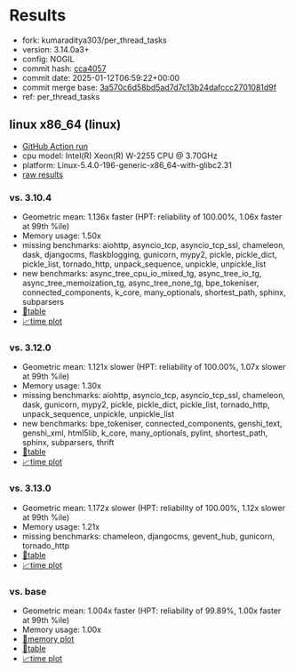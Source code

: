 # Results

- fork: kumaraditya303/per_thread_tasks
- version: 3.14.0a3+
- config: NOGIL
- commit hash: [cca4057](https://github.com/kumaraditya303/cpython/commit/cca4057)
- commit date: 2025-01-12T06:59:22+00:00
- commit merge base: [3a570c6d58bd5ad7d7c13b24dafccc2701081d9f](https://github.com/python/cpython/commit/3a570c6d58bd5ad7d7c13b24dafccc2701081d9f)
- ref: per_thread_tasks

## linux x86_64 (linux)

- [GitHub Action run](https://github.com/faster-cpython/benchmarking/actions/runs/12753597094)
- cpu model: Intel(R) Xeon(R) W-2255 CPU @ 3.70GHz
- platform: Linux-5.4.0-196-generic-x86_64-with-glibc2.31
- [raw results](bm-20250112-linux-x86_64-kumaraditya303-per_thread_tasks-3.14.0a3%2B-cca4057.json)

### vs. 3.10.4

- Geometric mean: 1.136x faster (HPT: reliability of 100.00%, 1.06x faster at 99th %ile)
- Memory usage: 1.50x
- missing benchmarks: aiohttp, asyncio_tcp, asyncio_tcp_ssl, chameleon, dask, djangocms, flaskblogging, gunicorn, mypy2, pickle, pickle_dict, pickle_list, tornado_http, unpack_sequence, unpickle, unpickle_list
- new benchmarks: async_tree_cpu_io_mixed_tg, async_tree_io_tg, async_tree_memoization_tg, async_tree_none_tg, bpe_tokeniser, connected_components, k_core, many_optionals, shortest_path, sphinx, subparsers
- [📄table](bm-20250112-linux-x86_64-kumaraditya303-per_thread_tasks-3.14.0a3%2B-cca4057-vs-3.10.4.md)
- [📈time plot](bm-20250112-linux-x86_64-kumaraditya303-per_thread_tasks-3.14.0a3%2B-cca4057-vs-3.10.4.svg)

### vs. 3.12.0

- Geometric mean: 1.121x slower (HPT: reliability of 100.00%, 1.07x slower at 99th %ile)
- Memory usage: 1.30x
- missing benchmarks: aiohttp, asyncio_tcp, asyncio_tcp_ssl, chameleon, dask, gunicorn, mypy2, pickle, pickle_dict, pickle_list, tornado_http, unpack_sequence, unpickle, unpickle_list
- new benchmarks: bpe_tokeniser, connected_components, genshi_text, genshi_xml, html5lib, k_core, many_optionals, pylint, shortest_path, sphinx, subparsers, thrift
- [📄table](bm-20250112-linux-x86_64-kumaraditya303-per_thread_tasks-3.14.0a3%2B-cca4057-vs-3.12.0.md)
- [📈time plot](bm-20250112-linux-x86_64-kumaraditya303-per_thread_tasks-3.14.0a3%2B-cca4057-vs-3.12.0.svg)

### vs. 3.13.0

- Geometric mean: 1.172x slower (HPT: reliability of 100.00%, 1.12x slower at 99th %ile)
- Memory usage: 1.21x
- missing benchmarks: chameleon, djangocms, gevent_hub, gunicorn, tornado_http
- [📄table](bm-20250112-linux-x86_64-kumaraditya303-per_thread_tasks-3.14.0a3%2B-cca4057-vs-3.13.0.md)
- [📈time plot](bm-20250112-linux-x86_64-kumaraditya303-per_thread_tasks-3.14.0a3%2B-cca4057-vs-3.13.0.svg)

### vs. base

- Geometric mean: 1.004x faster (HPT: reliability of 99.89%, 1.00x faster at 99th %ile)
- Memory usage: 1.00x
- [🧠memory plot](bm-20250112-linux-x86_64-kumaraditya303-per_thread_tasks-3.14.0a3%2B-cca4057-vs-base-mem.svg)
- [📄table](bm-20250112-linux-x86_64-kumaraditya303-per_thread_tasks-3.14.0a3%2B-cca4057-vs-base.md)
- [📈time plot](bm-20250112-linux-x86_64-kumaraditya303-per_thread_tasks-3.14.0a3%2B-cca4057-vs-base.svg)

